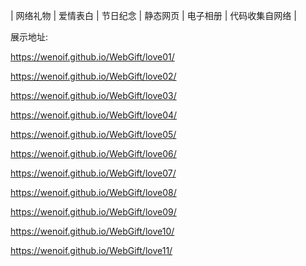 | 网络礼物 | 爱情表白 | 节日纪念 | 静态网页 | 电子相册 | 代码收集自网络 |

展示地址:

https://wenoif.github.io/WebGift/love01/

https://wenoif.github.io/WebGift/love02/

https://wenoif.github.io/WebGift/love03/

https://wenoif.github.io/WebGift/love04/

https://wenoif.github.io/WebGift/love05/

https://wenoif.github.io/WebGift/love06/

https://wenoif.github.io/WebGift/love07/

https://wenoif.github.io/WebGift/love08/

https://wenoif.github.io/WebGift/love09/

https://wenoif.github.io/WebGift/love10/

https://wenoif.github.io/WebGift/love11/
